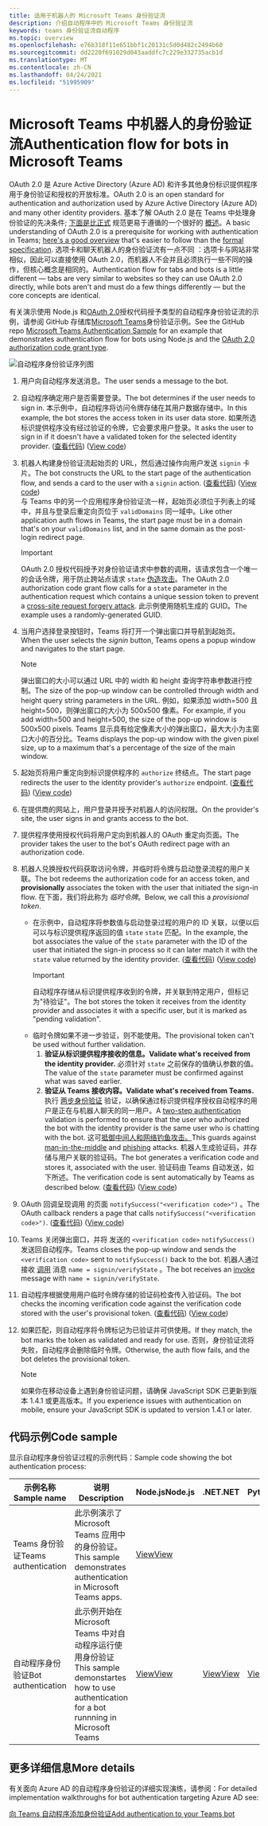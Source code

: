 ```yaml
---
title: 适用于机器人的 Microsoft Teams 身份验证流
description: 介绍自动程序中的 Microsoft Teams 身份验证流
keywords: teams 身份验证流自动程序
ms.topic: overview
ms.openlocfilehash: e76b318f11e651bbf1c20131c5d0d482c2494b60
ms.sourcegitcommit: dd2220f691029d043aaddfc7c229e332735acb1d
ms.translationtype: MT
ms.contentlocale: zh-CN
ms.lasthandoff: 04/24/2021
ms.locfileid: "51995909"
---
```

# <a name="authentication-flow-for-bots-in-microsoft-teams"></a><span data-ttu-id="ff019-104">Microsoft Teams 中机器人的身份验证流</span><span class="sxs-lookup"><span data-stu-id="ff019-104">Authentication flow for bots in Microsoft Teams</span></span>

<span data-ttu-id="ff019-105">OAuth 2.0 是 Azure Active Directory (Azure AD) 和许多其他身份标识提供程序用于身份验证和授权的开放标准。</span><span class="sxs-lookup"><span data-stu-id="ff019-105">OAuth 2.0 is an open standard for authentication and authorization used by Azure Active Directory (Azure AD) and many other identity providers.</span></span> <span data-ttu-id="ff019-106">基本了解 OAuth 2.0 是在 Teams 中处理身份验证的先决条件; [下面是比正式](https://aaronparecki.com/oauth-2-simplified/) 规范更易于遵循的一个很好的 [概述](https://oauth.net/2/)。</span><span class="sxs-lookup"><span data-stu-id="ff019-106">A basic understanding of OAuth 2.0 is a prerequisite for working with authentication in Teams; [here's a good overview](https://aaronparecki.com/oauth-2-simplified/) that's easier to follow than the [formal specification](https://oauth.net/2/).</span></span> <span data-ttu-id="ff019-107">选项卡和聊天机器人的身份验证流有一点不同 ：选项卡与网站非常相似，因此可以直接使用 OAuth 2.0，而机器人不会并且必须执行一些不同的操作，但核心概念是相同的。</span><span class="sxs-lookup"><span data-stu-id="ff019-107">Authentication flow for tabs and bots is a little different — tabs are very similar to websites so they can use OAuth 2.0 directly, while bots aren't and must do a few things differently — but the core concepts are identical.</span></span>

<span data-ttu-id="ff019-108">有关演示使用 Node.js 和[OAuth 2.0](https://oauth.net/2/grant-types/authorization-code/)授权代码授予类型的自动程序身份验证流的示例，请参阅 GitHub 存储库[Microsoft Teams](https://github.com/OfficeDev/Microsoft-Teams-Samples/tree/main/samples/app-auth/nodejs)身份验证示例。</span><span class="sxs-lookup"><span data-stu-id="ff019-108">See the GitHub repo [Microsoft Teams Authentication Sample](https://github.com/OfficeDev/Microsoft-Teams-Samples/tree/main/samples/app-auth/nodejs) for an example that demonstrates authentication flow for bots using Node.js and the [OAuth 2.0 authorization code grant type](https://oauth.net/2/grant-types/authorization-code/).</span></span>

![自动程序身份验证序列图](../../../assets/images/authentication/bot_auth_sequence_diagram.png)

1. <span data-ttu-id="ff019-110">用户向自动程序发送消息。</span><span class="sxs-lookup"><span data-stu-id="ff019-110">The user sends a message to the bot.</span></span>
2. <span data-ttu-id="ff019-111">自动程序确定用户是否需要登录。</span><span class="sxs-lookup"><span data-stu-id="ff019-111">The bot determines if the user needs to sign in.</span></span>
   <span data-ttu-id="ff019-112">本示例中，自动程序将访问令牌存储在其用户数据存储中。</span><span class="sxs-lookup"><span data-stu-id="ff019-112">In this example, the bot stores the access token in its user data store.</span></span> <span data-ttu-id="ff019-113">如果所选标识提供程序没有经过验证的令牌，它会要求用户登录。</span><span class="sxs-lookup"><span data-stu-id="ff019-113">It asks the user to sign in if it doesn't have a validated token for the selected identity provider.</span></span> <span data-ttu-id="ff019-114"> ([查看代码](https://github.com/OfficeDev/microsoft-teams-sample-auth-node/blob/469952a26d618dbf884a3be53c7d921cc580b1e2/src/utils/AuthenticationUtils.ts#L58-L76)) </span><span class="sxs-lookup"><span data-stu-id="ff019-114">([View code](https://github.com/OfficeDev/microsoft-teams-sample-auth-node/blob/469952a26d618dbf884a3be53c7d921cc580b1e2/src/utils/AuthenticationUtils.ts#L58-L76))</span></span>
3. <span data-ttu-id="ff019-115">机器人构建身份验证流起始页的 URL，然后通过操作向用户发送 `signin` 卡片。</span><span class="sxs-lookup"><span data-stu-id="ff019-115">The bot constructs the URL to the start page of the authentication flow, and sends a card to the user with a `signin` action.</span></span> <span data-ttu-id="ff019-116"> ([查看代码](https://github.com/OfficeDev/microsoft-teams-sample-auth-node/blob/469952a26d618dbf884a3be53c7d921cc580b1e2/src/dialogs/BaseIdentityDialog.ts#L160-L190)) </span><span class="sxs-lookup"><span data-stu-id="ff019-116">([View code](https://github.com/OfficeDev/microsoft-teams-sample-auth-node/blob/469952a26d618dbf884a3be53c7d921cc580b1e2/src/dialogs/BaseIdentityDialog.ts#L160-L190))</span></span></br>
    <span data-ttu-id="ff019-117">与 Teams 中的另一个应用程序身份验证流一样，起始页必须位于列表上的域中，并且与登录后重定向页位于 `validDomains` 同一域中。</span><span class="sxs-lookup"><span data-stu-id="ff019-117">Like other application auth flows in Teams, the start page must be in a domain that's on your `validDomains` list, and in the same domain as the post-login redirect page.</span></span>
    > [!IMPORTANT] 
    > <span data-ttu-id="ff019-118">OAuth 2.0 授权代码授予对身份验证请求中参数的调用，该请求包含一个唯一的会话令牌，用于防止跨站点请求 `state` [伪造攻击](https://en.wikipedia.org/wiki/Cross-site_request_forgery)。</span><span class="sxs-lookup"><span data-stu-id="ff019-118">The OAuth 2.0 authorization code grant flow calls for a `state` parameter in the authentication request which contains a unique session token to prevent a [cross-site request forgery attack](https://en.wikipedia.org/wiki/Cross-site_request_forgery).</span></span> <span data-ttu-id="ff019-119">此示例使用随机生成的 GUID。</span><span class="sxs-lookup"><span data-stu-id="ff019-119">The example uses a randomly-generated GUID.</span></span>
4. <span data-ttu-id="ff019-120">当用户选择登录按钮时，Teams 将打开一个弹出窗口并导航到起始页。 </span><span class="sxs-lookup"><span data-stu-id="ff019-120">When the user selects the *signin* button, Teams opens a popup window and navigates to the start page.</span></span>
   > [!NOTE]
   > <span data-ttu-id="ff019-121">弹出窗口的大小可以通过 URL 中的 width 和 height 查询字符串参数进行控制。</span><span class="sxs-lookup"><span data-stu-id="ff019-121">The size of the pop-up window can be controlled through width and height query string parameters in the URL.</span></span> <span data-ttu-id="ff019-122">例如，如果添加 width=500 且 height=500，则弹出窗口的大小为 500x500 像素。</span><span class="sxs-lookup"><span data-stu-id="ff019-122">For example, if you add width=500 and height=500, the size of the pop-up window is 500x500 pixels.</span></span> <span data-ttu-id="ff019-123">Teams 显示具有给定像素大小的弹出窗口，最大大小为主窗口大小的百分比。</span><span class="sxs-lookup"><span data-stu-id="ff019-123">Teams displays the pop-up window with the given pixel size, up to a maximum that's a percentage of the size of the main window.</span></span>

5. <span data-ttu-id="ff019-124">起始页将用户重定向到标识提供程序的 `authorize` 终结点。</span><span class="sxs-lookup"><span data-stu-id="ff019-124">The start page redirects the user to the identity provider's `authorize` endpoint.</span></span> <span data-ttu-id="ff019-125"> ([查看代码](https://github.com/OfficeDev/microsoft-teams-sample-auth-node/blob/469952a26d618dbf884a3be53c7d921cc580b1e2/public/html/auth-start.html#L51-L56)) </span><span class="sxs-lookup"><span data-stu-id="ff019-125">([View code](https://github.com/OfficeDev/microsoft-teams-sample-auth-node/blob/469952a26d618dbf884a3be53c7d921cc580b1e2/public/html/auth-start.html#L51-L56))</span></span>
6. <span data-ttu-id="ff019-126">在提供商的网站上，用户登录并授予对机器人的访问权限。</span><span class="sxs-lookup"><span data-stu-id="ff019-126">On the provider's site, the user signs in and grants access to the bot.</span></span>
7. <span data-ttu-id="ff019-127">提供程序使用授权代码将用户定向到机器人的 OAuth 重定向页面。</span><span class="sxs-lookup"><span data-stu-id="ff019-127">The provider takes the user to the bot's OAuth redirect page with an authorization code.</span></span>
8. <span data-ttu-id="ff019-128">机器人兑换授权代码获取访问令牌，并临时将令牌与启动登录流程的用户关联。</span><span class="sxs-lookup"><span data-stu-id="ff019-128">The bot redeems the authorization code for an access token, and **provisionally** associates the token with the user that initiated the sign-in flow.</span></span> <span data-ttu-id="ff019-129">在下面，我们将此称为 *临时令牌*。</span><span class="sxs-lookup"><span data-stu-id="ff019-129">Below, we call this a *provisional token*.</span></span>
    * <span data-ttu-id="ff019-130">在示例中，自动程序将参数值与启动登录过程的用户的 ID 关联，以便以后可以与标识提供程序返回的值 `state` `state` 匹配。</span><span class="sxs-lookup"><span data-stu-id="ff019-130">In the example, the bot associates the value of the `state` parameter with the ID of the user that initiated the sign-in process so it can later match it with the `state` value returned by the identity provider.</span></span> <span data-ttu-id="ff019-131"> ([查看代码](https://github.com/OfficeDev/microsoft-teams-sample-auth-node/blob/469952a26d618dbf884a3be53c7d921cc580b1e2/src/AuthBot.ts#L70-L99)) </span><span class="sxs-lookup"><span data-stu-id="ff019-131">([View code](https://github.com/OfficeDev/microsoft-teams-sample-auth-node/blob/469952a26d618dbf884a3be53c7d921cc580b1e2/src/AuthBot.ts#L70-L99))</span></span>
      > [!IMPORTANT] 
      > <span data-ttu-id="ff019-132">自动程序存储从标识提供程序收到的令牌，并关联到特定用户，但标记为"待验证"。</span><span class="sxs-lookup"><span data-stu-id="ff019-132">The bot stores the token it receives from the identity provider and associates it with a specific user, but it is marked as "pending validation".</span></span> 
    * <span data-ttu-id="ff019-133">临时令牌如果不进一步验证，则不能使用。</span><span class="sxs-lookup"><span data-stu-id="ff019-133">The provisional token can't be used without further validation.</span></span>
      1. <span data-ttu-id="ff019-134">**验证从标识提供程序接收的信息。**</span><span class="sxs-lookup"><span data-stu-id="ff019-134">**Validate what's received from the identity provider.**</span></span> <span data-ttu-id="ff019-135">必须针对 `state` 之前保存的值确认参数的值。</span><span class="sxs-lookup"><span data-stu-id="ff019-135">The value of the `state` parameter must be confirmed against what was saved earlier.</span></span> 
      1. <span data-ttu-id="ff019-136">**验证从 Teams 接收内容。**</span><span class="sxs-lookup"><span data-stu-id="ff019-136">**Validate what's received from Teams.**</span></span> <span data-ttu-id="ff019-137">执行 [两步身份验证](https://en.wikipedia.org/wiki/Man-in-the-middle_attack) 验证，以确保通过标识提供程序授权自动程序的用户是正在与机器人聊天的同一用户。</span><span class="sxs-lookup"><span data-stu-id="ff019-137">A [two-step authentication](https://en.wikipedia.org/wiki/Man-in-the-middle_attack) validation is performed to ensure that the user who authorized the bot with the identity provider is the same user who is chatting with the bot.</span></span> <span data-ttu-id="ff019-138">这可[抵御中间人和网络钓鱼](https://en.wikipedia.org/wiki/Man-in-the-middle_attack)[攻击。](https://en.wikipedia.org/wiki/Phishing)</span><span class="sxs-lookup"><span data-stu-id="ff019-138">This guards against [man-in-the-middle](https://en.wikipedia.org/wiki/Man-in-the-middle_attack) and [phishing](https://en.wikipedia.org/wiki/Phishing) attacks.</span></span> <span data-ttu-id="ff019-139">机器人生成验证码，并存储与用户关联的验证码。</span><span class="sxs-lookup"><span data-stu-id="ff019-139">The bot generates a verification code and stores it, associated with the user.</span></span> <span data-ttu-id="ff019-140">验证码由 Teams 自动发送，如下所述。</span><span class="sxs-lookup"><span data-stu-id="ff019-140">The verification code is sent automatically by Teams as described below.</span></span> <span data-ttu-id="ff019-141"> ([查看代码](https://github.com/OfficeDev/microsoft-teams-sample-auth-node/blob/469952a26d618dbf884a3be53c7d921cc580b1e2/src/AuthBot.ts#L100-L113)) </span><span class="sxs-lookup"><span data-stu-id="ff019-141">([View code](https://github.com/OfficeDev/microsoft-teams-sample-auth-node/blob/469952a26d618dbf884a3be53c7d921cc580b1e2/src/AuthBot.ts#L100-L113))</span></span>
9. <span data-ttu-id="ff019-142">OAuth 回调呈现调用 的页面 `notifySuccess("<verification code>")` 。</span><span class="sxs-lookup"><span data-stu-id="ff019-142">The OAuth callback renders a page that calls `notifySuccess("<verification code>")`.</span></span> <span data-ttu-id="ff019-143"> ([查看代码](https://github.com/OfficeDev/microsoft-teams-sample-auth-node/blob/master/src/views/oauth-callback-success.hbs)) </span><span class="sxs-lookup"><span data-stu-id="ff019-143">([View code](https://github.com/OfficeDev/microsoft-teams-sample-auth-node/blob/master/src/views/oauth-callback-success.hbs))</span></span>
10. <span data-ttu-id="ff019-144">Teams 关闭弹出窗口，并将 发送的 `<verification code>` `notifySuccess()` 发送回自动程序。</span><span class="sxs-lookup"><span data-stu-id="ff019-144">Teams closes the pop-up window and sends the `<verification code>` sent to `notifySuccess()` back to the bot.</span></span> <span data-ttu-id="ff019-145">机器人通过 接收 [调用](/bot-framework/dotnet/bot-builder-dotnet-activities#invoke) 消息 `name = signin/verifyState` 。</span><span class="sxs-lookup"><span data-stu-id="ff019-145">The bot receives an [invoke](/bot-framework/dotnet/bot-builder-dotnet-activities#invoke) message with `name = signin/verifyState`.</span></span>
11. <span data-ttu-id="ff019-146">自动程序根据使用用户临时令牌存储的验证码检查传入验证码。</span><span class="sxs-lookup"><span data-stu-id="ff019-146">The bot checks the incoming verification code against the verification code stored with the user's provisional token.</span></span> <span data-ttu-id="ff019-147"> ([查看代码](https://github.com/OfficeDev/microsoft-teams-sample-auth-node/blob/469952a26d618dbf884a3be53c7d921cc580b1e2/src/dialogs/BaseIdentityDialog.ts#L127-L140)) </span><span class="sxs-lookup"><span data-stu-id="ff019-147">([View code](https://github.com/OfficeDev/microsoft-teams-sample-auth-node/blob/469952a26d618dbf884a3be53c7d921cc580b1e2/src/dialogs/BaseIdentityDialog.ts#L127-L140))</span></span>
12. <span data-ttu-id="ff019-148">如果匹配，则自动程序将令牌标记为已验证并可供使用。</span><span class="sxs-lookup"><span data-stu-id="ff019-148">If they match, the bot marks the token as validated and ready for use.</span></span> <span data-ttu-id="ff019-149">否则，身份验证流将失败，自动程序会删除临时令牌。</span><span class="sxs-lookup"><span data-stu-id="ff019-149">Otherwise, the auth flow fails, and the bot deletes the provisional token.</span></span>

    > [!NOTE]
    > <span data-ttu-id="ff019-150">如果你在移动设备上遇到身份验证问题，请确保 JavaScript SDK 已更新到版本 1.4.1 或更高版本。</span><span class="sxs-lookup"><span data-stu-id="ff019-150">If you experience issues with authentication on mobile, ensure your JavaScript SDK is updated to version 1.4.1 or later.</span></span>

## <a name="code-sample"></a><span data-ttu-id="ff019-151">代码示例</span><span class="sxs-lookup"><span data-stu-id="ff019-151">Code sample</span></span>

<span data-ttu-id="ff019-152">显示自动程序身份验证过程的示例代码：</span><span class="sxs-lookup"><span data-stu-id="ff019-152">Sample code showing the bot authentication process:</span></span>

| <span data-ttu-id="ff019-153">**示例名称**</span><span class="sxs-lookup"><span data-stu-id="ff019-153">**Sample name**</span></span> | <span data-ttu-id="ff019-154">**说明**</span><span class="sxs-lookup"><span data-stu-id="ff019-154">**Description**</span></span> | <span data-ttu-id="ff019-155">**Node.js**</span><span class="sxs-lookup"><span data-stu-id="ff019-155">**Node.js**</span></span> | <span data-ttu-id="ff019-156">**.NET**</span><span class="sxs-lookup"><span data-stu-id="ff019-156">**.NET**</span></span> | <span data-ttu-id="ff019-157">**Python**</span><span class="sxs-lookup"><span data-stu-id="ff019-157">**Python**</span></span> |
|-----------------|----------------|--------------|----------|-----------|
| <span data-ttu-id="ff019-158">Teams 身份验证</span><span class="sxs-lookup"><span data-stu-id="ff019-158">Teams authentication</span></span> | <span data-ttu-id="ff019-159">此示例演示了 Microsoft Teams 应用中的身份验证。</span><span class="sxs-lookup"><span data-stu-id="ff019-159">This sample demonstrates authentication in Microsoft Teams apps.</span></span> | [<span data-ttu-id="ff019-160">View</span><span class="sxs-lookup"><span data-stu-id="ff019-160">View</span></span>](https://github.com/OfficeDev/microsoft-teams-sample-auth-node) | | |
| <span data-ttu-id="ff019-161">自动程序身份验证</span><span class="sxs-lookup"><span data-stu-id="ff019-161">Bot authentication</span></span> | <span data-ttu-id="ff019-162">此示例开始在 Microsoft Teams 中对自动程序运行使用身份验证</span><span class="sxs-lookup"><span data-stu-id="ff019-162">This sample demonstartes how to use authentication for a bot runnning in Microsoft Teams</span></span> | [<span data-ttu-id="ff019-163">View</span><span class="sxs-lookup"><span data-stu-id="ff019-163">View</span></span>](https://github.com/microsoft/BotBuilder-Samples/tree/main/samples/javascript_nodejs/46.teams-auth) | [<span data-ttu-id="ff019-164">View</span><span class="sxs-lookup"><span data-stu-id="ff019-164">View</span></span>](https://github.com/microsoft/BotBuilder-Samples/tree/main/samples/csharp_dotnetcore/46.teams-auth) | [<span data-ttu-id="ff019-165">View</span><span class="sxs-lookup"><span data-stu-id="ff019-165">View</span></span>](https://github.com/microsoft/BotBuilder-Samples/tree/main/samples/python/46.teams-auth)

## <a name="more-details"></a><span data-ttu-id="ff019-166">更多详细信息</span><span class="sxs-lookup"><span data-stu-id="ff019-166">More details</span></span>

<span data-ttu-id="ff019-167">有关面向 Azure AD 的自动程序身份验证的详细实现演练，请参阅：</span><span class="sxs-lookup"><span data-stu-id="ff019-167">For detailed implementation walkthroughs for bot authentication targeting Azure AD see:</span></span>

[<span data-ttu-id="ff019-168">向 Teams 自动程序添加身份验证</span><span class="sxs-lookup"><span data-stu-id="ff019-168">Add authentication to your Teams bot</span></span>](add-authentication.md)
